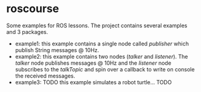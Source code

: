 # roscourse

Some examples for ROS lessons.
The project contains several examples and 3 packages.

* example1: this example contains a single node called _publisher_ which publish String messages @ 10Hz.
* example2: this example contains two nodes (_talker_ and _listener_). The _talker_ node publishes messages @ 10Hz and the _listener_ node subscribes to the _talkTopic_ and spin over a callback to write on console the received messages.
* example3: TODO this example simulates a robot turtle... TODO
